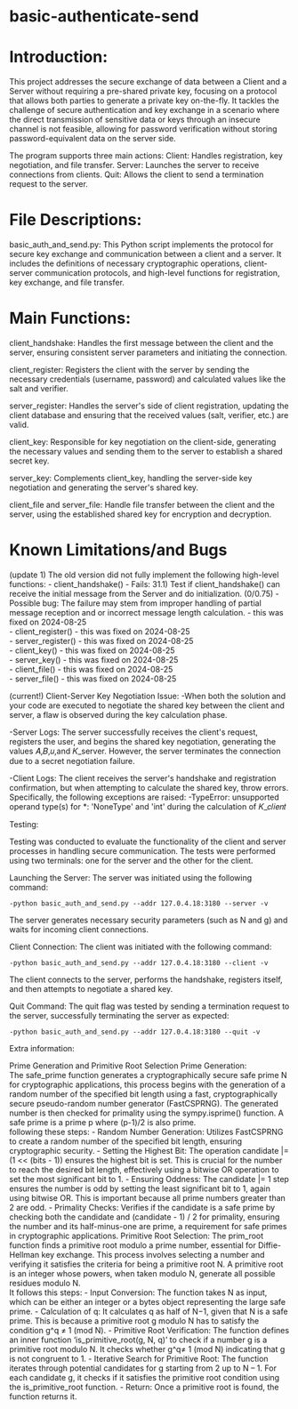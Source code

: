 # basic-authenticate-send

# Introduction: 
This project addresses the secure exchange of data between a Client and a Server without 
requiring a pre-shared private key, focusing on a protocol that allows both parties to generate a 
private key on-the-fly. It tackles the challenge of secure authentication and key exchange in a 
scenario where the direct transmission of sensitive data or keys through an insecure channel is 
not feasible, allowing for password verification without storing password-equivalent data on the server side. 

The program supports three main actions:
  Client: Handles registration, key negotiation, and file transfer.
  Server: Launches the server to receive connections from clients.
  Quit: Allows the client to send a termination request to the server.
 
# File Descriptions:

basic_auth_and_send.py: This Python script implements the protocol for secure key exchange 
  and communication between a client and a server. It includes the definitions of necessary
  cryptographic operations, client-server communication protocols, and high-level functions for
  registration, key exchange, and file transfer.

# Main Functions:
  client_handshake:
    Handles the first message between the client and the server, ensuring consistent server parameters 
    and initiating the connection.

  client_register:
    Registers the client with the server by sending the necessary credentials (username, password) 
    and calculated values like the salt and verifier.

  server_register:
    Handles the server's side of client registration, updating the client database and ensuring that the
    received values (salt, verifier, etc.) are valid.
    
  client_key:
    Responsible for key negotiation on the client-side, generating the necessary values and sending them
    to the server to establish a shared secret key.
  
  server_key:
    Complements client_key, handling the server-side key negotiation and generating the server's shared key.

  client_file and server_file:
    Handle file transfer between the client and the server, using the established shared key for encryption and
    decryption.
 
# Known Limitations/and Bugs 
(update 1) 
The old version did not fully implement the following high-level functions: 
    - client_handshake() 
        - Fails: 31.1) Test if client_handshake() can receive the initial message from the 
        Server and do initialization. (0/0.75) 
        - Possible bug: The failure may stem from improper handling of partial message 
        reception and or incorrect message length calculation.
            - this was fixed on 2024-08-25   
    - client_register()
        - this was fixed on 2024-08-25   
    - server_register() 
        - this was fixed on 2024-08-25  
    - client_key() 
        - this was fixed on 2024-08-25  
    - server_key() 
        - this was fixed on 2024-08-25  
    - client_file() 
        - this was fixed on 2024-08-25  
    - server_file() 
        - this was fixed on 2024-08-25  
    
(current!)
Client-Server Key Negotiation Issue:
  -When both the solution and your code are executed to negotiate the shared key between the
        client and server, a flaw is observed during the key calculation phase.

  -Server Logs: The server successfully receives the 	client's request, registers the user, 
        and begins the shared key negotiation, generating the values 𝐴,𝐵,𝑢,and 𝐾_server.
         However, the server terminates the connection due to a secret negotiation failure.

  -Client Logs: The client receives the server's handshake and registration confirmation,
         but when attempting to calculate the shared key, throw errors. Specifically,
          the following exceptions are raised:
          -TypeError: unsupported operand type(s) for *: 'NoneType' and 'int' during the 
            calculation of 𝐾_𝑐𝑙𝑖𝑒𝑛𝑡

Testing:

Testing was conducted to evaluate the functionality of the client and server processes in handling secure communication.
The tests were performed using two terminals: one for the server and the other for the client.

  Launching the Server: The server was initiated using the following command:

    -python basic_auth_and_send.py --addr 127.0.4.18:3180 --server -v
  
  The server generates necessary security parameters (such as N and g) and waits for incoming client connections.

  Client Connection: The client was initiated with the following command:
  
    -python basic_auth_and_send.py --addr 127.0.4.18:3180 --client -v
  
  The client connects to the server, performs the handshake, registers itself, and then attempts to negotiate
  a shared key.

  Quit Command: The quit flag was tested by sending a termination request to the server, successfully terminating the 
  server as expected:
  
    -python basic_auth_and_send.py --addr 127.0.4.18:3180 --quit -v       


Extra information:

Prime Generation and Primitive Root Selection 
    Prime Generation:  
    The safe_prime function generates a cryptographically secure safe prime N for cryptographic 
    applications, this process begins with the generation of a random number of the specified bit 
    length using a fast, cryptographically secure pseudo-random number generator (FastCSPRNG). 
    The generated number is then checked for primality using the sympy.isprime() function. A safe 
    prime is a prime p where (p-1)/2 is also prime.   
    following these steps: 
        - Random Number Generation: Utilizes FastCSPRNG to create a random number of the 
            specified bit length, ensuring cryptographic security. 
        - Setting the Highest Bit: The operation candidate |= (1 << (bits - 1)) ensures the highest bit 
            is set. This is crucial for the number to reach the desired bit length, effectively using a 
            bitwise OR operation to set the most significant bit to 1. 
        - Ensuring Oddness: The candidate |= 1 step ensures the number is odd by setting the least 
            significant bit to 1, again using bitwise OR. This is important because all prime numbers 
            greater than 2 are odd. 
        - Primality Checks: Verifies if the candidate is a safe prime by checking both the candidate 
            and (candidate - 1) / 2 for primality, ensuring the number and its half-minus-one are 
            prime, a requirement for safe primes in cryptographic applications. 
            Primitive Root Selection: The prim_root function finds a primitive root modulo a prime number, 
            essential for Diffie-Hellman key exchange. This process involves selecting a number and 
            verifying it satisfies the criteria for being a primitive root N. A primitive root is an integer whose 
            powers, when taken modulo N, generate all possible residues modulo N.  
            It follows this steps: 
        - Input Conversion: The function takes N as input, which can be either an integer or a bytes 
            object representing the large safe prime. 
        - Calculation of q: It calculates q as half of N−1, given that N is a safe prime. This is 
            because a primitive root g modulo N has to satisfy the condition g^q ≠ 1 (mod N). 
        - Primitive Root Verification: The function defines an inner function ‘is_primitive_root(g, 
            N, q)’ to check if a number g is a primitive root modulo N. It checks whether g^q≠ 1 
            (mod N) indicating that g is not congruent to 1. 
        - Iterative Search for Primitive Root: The function iterates through potential candidates for 
            g starting from 2 up to N – 1. For each candidate g, it checks if it satisfies the primitive 
            root condition using the is_primitive_root function. 
        - Return: Once a primitive root is found, the function returns it.
